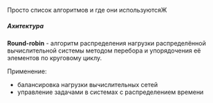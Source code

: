 Просто список алгоритмов и где они используютсяЖ


##### Ахитектура

**Round-robin**  -  алгоритм распределения нагрузки распределённой вычислительной системы методом перебора и упорядочения её элементов по круговому циклу.

Применение: 
- балансировка нагрузки вычислительных сетей 
- управление задачами в системах с распределением времени  